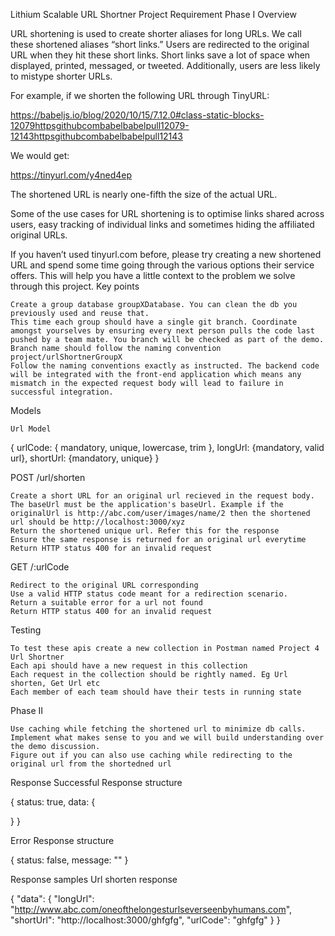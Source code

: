 Lithium
Scalable URL Shortner Project Requirement
Phase I
Overview

URL shortening is used to create shorter aliases for long URLs. We call these shortened aliases “short links.” Users are redirected to the original URL when they hit these short links. Short links save a lot of space when displayed, printed, messaged, or tweeted. Additionally, users are less likely to mistype shorter URLs.

For example, if we shorten the following URL through TinyURL:

https://babeljs.io/blog/2020/10/15/7.12.0#class-static-blocks-12079httpsgithubcombabelbabelpull12079-12143httpsgithubcombabelbabelpull12143

We would get:

https://tinyurl.com/y4ned4ep

The shortened URL is nearly one-fifth the size of the actual URL.

Some of the use cases for URL shortening is to optimise links shared across users, easy tracking of individual links and sometimes hiding the affiliated original URLs.

If you haven’t used tinyurl.com before, please try creating a new shortened URL and spend some time going through the various options their service offers. This will help you have a little context to the problem we solve through this project.
Key points

    Create a group database groupXDatabase. You can clean the db you previously used and reuse that.
    This time each group should have a single git branch. Coordinate amongst yourselves by ensuring every next person pulls the code last pushed by a team mate. You branch will be checked as part of the demo. Branch name should follow the naming convention project/urlShortnerGroupX
    Follow the naming conventions exactly as instructed. The backend code will be integrated with the front-end application which means any mismatch in the expected request body will lead to failure in successful integration.

Models

    Url Model

{ urlCode: { mandatory, unique, lowercase, trim }, longUrl: {mandatory, valid url}, shortUrl: {mandatory, unique} }

POST /url/shorten

    Create a short URL for an original url recieved in the request body.
    The baseUrl must be the application's baseUrl. Example if the originalUrl is http://abc.com/user/images/name/2 then the shortened url should be http://localhost:3000/xyz
    Return the shortened unique url. Refer this for the response
    Ensure the same response is returned for an original url everytime
    Return HTTP status 400 for an invalid request

GET /:urlCode

    Redirect to the original URL corresponding
    Use a valid HTTP status code meant for a redirection scenario.
    Return a suitable error for a url not found
    Return HTTP status 400 for an invalid request

Testing

    To test these apis create a new collection in Postman named Project 4 Url Shortner
    Each api should have a new request in this collection
    Each request in the collection should be rightly named. Eg Url shorten, Get Url etc
    Each member of each team should have their tests in running state

Phase II

    Use caching while fetching the shortened url to minimize db calls.
    Implement what makes sense to you and we will build understanding over the demo discussion.
    Figure out if you can also use caching while redirecting to the original url from the shortedned url

Response
Successful Response structure

{
  status: true,
  data: {

  }
}

Error Response structure

{
  status: false,
  message: ""
}

Response samples
Url shorten response

{
  "data": {
    "longUrl": "http://www.abc.com/oneofthelongesturlseverseenbyhumans.com",
    "shortUrl": "http://localhost:3000/ghfgfg",
    "urlCode": "ghfgfg"
  } 
}
